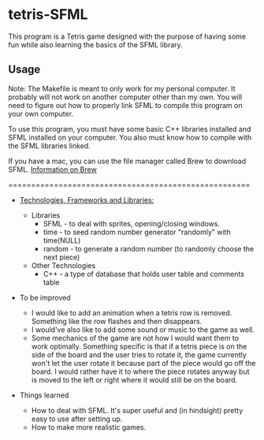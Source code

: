 # tetris-SFML

This program is a Tetris game designed with the purpose of having some fun 
while also learning the basics of the SFML library.

## Usage

Note: The Makefile is meant to only work for my personal computer. It probably
will not work on another computer other than my own. You will need to figure
out how to properly link SFML to compile this program on your own computer.

To use this program, you must have some basic C++ libraries installed and 
SFML installed on your computer. You also must know how to compile with the
SFML libraries linked.

If you have a mac, you can use the file manager called Brew to download SFML.
[Information on Brew](https://brew.sh)

=====================================================

* [Technologies, Frameworks and Libraries:](./requirements.txt)
  * Libraries
    * SFML - to deal with sprites, opening/closing windows.
    * time - to seed random number generator "randomly" with time(NULL)
    * random - to generate a random number (to randomly choose the next piece)
  * Other Technologies
    * C++ - a type of database that holds user table and comments table
    
* To be improved
  * I would like to add an animation when a tetris row is removed. Something
    like the row flashes and then disappears.
  * I would've also like to add some sound or music to the game as well.
  * Some mechanics of the game are not how I would want them to work optimally.
    Something specific is that if a tetris piece is on the side of the board
    and the user tries to rotate it, the game currently won't let the user 
    rotate it because part of the piece would go off the board. I would rather
    have it to where the piece rotates anyway but is moved to the left or right
    where it would still be on the board.
    
* Things learned
  * How to deal with SFML. It's super useful and (in hindsight) pretty easy
    to use after setting up.
  * How to make more realistic games.
